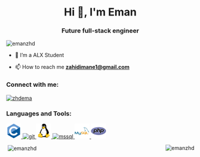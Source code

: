 
<h1 align="center">Hi 👋, I'm Eman</h1>
<h3 align="center">Future full-stack engineer</h3>

<p align="left"> <img src="https://komarev.com/ghpvc/?username=emanzhd&label=Profile%20views&color=0e75b6&style=flat" alt="emanzhd" /> </p>

- 🌱 I’m a ALX Student

- 📫 How to reach me **zahidimane1@gmail.com**

<h3 align="left">Connect with me:</h3>
<p align="left">
<a href="https://twitter.com/zhdema" target="blank"><img align="center" src="https://raw.githubusercontent.com/rahuldkjain/github-profile-readme-generator/master/src/images/icons/Social/twitter.svg" alt="zhdema" height="30" width="40" /></a>
</p>

<h3 align="left">Languages and Tools:</h3>
<p align="left"> <a href="https://www.cprogramming.com/" target="_blank" rel="noreferrer"> <img src="https://raw.githubusercontent.com/devicons/devicon/master/icons/c/c-original.svg" alt="c" width="40" height="40"/> </a> <a href="https://git-scm.com/" target="_blank" rel="noreferrer"> <img src="https://www.vectorlogo.zone/logos/git-scm/git-scm-icon.svg" alt="git" width="40" height="40"/> </a> <a href="https://www.linux.org/" target="_blank" rel="noreferrer"> <img src="https://raw.githubusercontent.com/devicons/devicon/master/icons/linux/linux-original.svg" alt="linux" width="40" height="40"/> </a> <a href="https://www.microsoft.com/en-us/sql-server" target="_blank" rel="noreferrer"> <img src="https://www.svgrepo.com/show/303229/microsoft-sql-server-logo.svg" alt="mssql" width="40" height="40"/> </a> <a href="https://www.mysql.com/" target="_blank" rel="noreferrer"> <img src="https://raw.githubusercontent.com/devicons/devicon/master/icons/mysql/mysql-original-wordmark.svg" alt="mysql" width="40" height="40"/> </a> <a href="https://www.php.net" target="_blank" rel="noreferrer"> <img src="https://raw.githubusercontent.com/devicons/devicon/master/icons/php/php-original.svg" alt="php" width="40" height="40"/> </a> </p>

<p><img align="right" src="https://github-readme-stats.vercel.app/api/top-langs?username=emanzhd&show_icons=true&locale=en&layout=compact" alt="emanzhd" /></p>

<p>&nbsp;<img align="center" src="https://github-readme-stats.vercel.app/api?username=emanzhd&show_icons=true&locale=en" alt="emanzhd" /></p>
